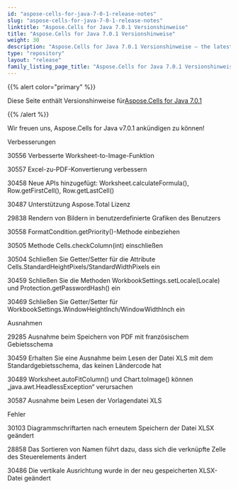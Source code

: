 ```yaml
---
id: "aspose-cells-for-java-7-0-1-release-notes"
slug: "aspose-cells-for-java-7-0-1-release-notes"
linktitle: "Aspose.Cells for Java 7.0.1 Versionshinweise"
title: "Aspose.Cells for Java 7.0.1 Versionshinweise"
weight: 30
description: "Aspose.Cells for Java 7.0.1 Versionshinweise – the latest updates and fixes."
type: "repository"
layout: "release"
family_listing_page_title: "Aspose.Cells for Java 7.0.1 Versionshinweise"
---
```

{{% alert color="primary" %}} 

 Diese Seite enthält Versionshinweise für[Aspose.Cells for Java 7.0.1](https://releases.aspose.com/cells/java/new-releases/aspose.cells-for-java-7.0.1/)

{{% /alert %}} 

 Wir freuen uns, Aspose.Cells for Java v7.0.1 ankündigen zu können!

 Verbesserungen

 30556 Verbesserte Worksheet-to-Image-Funktion

 30557 Excel-zu-PDF-Konvertierung verbessern

30458 Neue APIs hinzugefügt: Worksheet.calculateFormula(), Row.getFirstCell(), Row.getLastCell()

 30487 Unterstützung Aspose.Total Lizenz

 29838 Rendern von Bildern in benutzerdefinierte Grafiken des Benutzers

 30558 FormatCondition.getPriority()-Methode einbeziehen

 30505 Methode Cells.checkColumn(int) einschließen

 30504 Schließen Sie Getter/Setter für die Attribute Cells.StandardHeightPixels/StandardWidthPixels ein

 30459 Schließen Sie die Methoden WorkbookSettings.setLocale(Locale) und Protection.getPasswordHash() ein

 30469 Schließen Sie Getter/Setter für WorkbookSettings.WindowHeightInch/WindowWidthInch ein

 Ausnahmen

 29285 Ausnahme beim Speichern von PDF mit französischem Gebietsschema

 30459 Erhalten Sie eine Ausnahme beim Lesen der Datei XLS mit dem Standardgebietsschema, das keinen Ländercode hat

 30489 Worksheet.autoFitColumn() und Chart.toImage() können „java.awt.HeadlessException“ verursachen

 30587 Ausnahme beim Lesen der Vorlagendatei XLS

 Fehler

30103 Diagrammschriftarten nach erneutem Speichern der Datei XLSX geändert

 28858 Das Sortieren von Namen führt dazu, dass sich die verknüpfte Zelle des Steuerelements ändert

 30486 Die vertikale Ausrichtung wurde in der neu gespeicherten XLSX-Datei geändert
